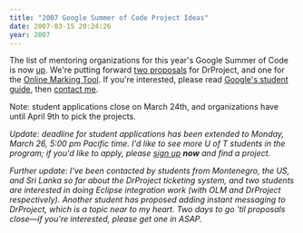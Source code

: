 ```yaml
---
title: "2007 Google Summer of Code Project Ideas"
date: 2007-03-15 20:24:26
year: 2007
---
```

The list of mentoring organizations for this year's Google Summer of Code is now <a href="http://code.google.com/soc/">up</a>. We're putting forward <a href="https://www.drproject.org/DrProject/wiki/DrProjectSoC2007">two proposals</a> for DrProject, and one for the <a href="https://www.drproject.org/olm">Online Marking Tool</a>. If you're interested, please read <a href="http://groups.google.com/group/google-summer-of-code-announce/web/guide-to-the-gsoc-web-app-for-student-applicants">Google's student guide</a>, then <a href="mailto:gvwilson@cs.toronto.edu">contact me</a>.

Note: student applications close on March 24th, and organizations have until April 9th
to pick the projects.

<em>Update: deadline for student applications has been extended to Monday, March 26, 5:00 pm Pacific time. I'd like to see more U of T students in the program; if you'd like to apply, please <a href="http://code.google.com/soc/student_step1.html">sign up</a> <strong>now</strong> and find a project.</em>

<em>Further update: I've been contacted by students from Montenegro, the US, and Sri Lanka so far about the DrProject ticketing system, and two students are interested in doing Eclipse integration work (with OLM and DrProject respectively). Another student has proposed adding instant messaging to DrProject, which is a topic near to my heart.  Two days to go 'til proposals close—if you're interested, please get one in ASAP.
</em>
